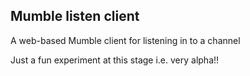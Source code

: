 ## Mumble listen client

A web-based Mumble client for listening in to a channel

Just a fun experiment at this stage i.e. very alpha!!
